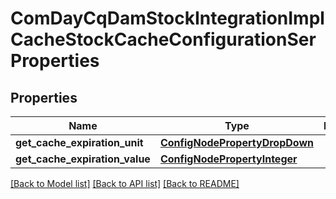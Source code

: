 # ComDayCqDamStockIntegrationImplCacheStockCacheConfigurationSerProperties

## Properties
Name | Type | Description | Notes
------------ | ------------- | ------------- | -------------
**get_cache_expiration_unit** | [**ConfigNodePropertyDropDown**](ConfigNodePropertyDropDown.md) |  | [optional] 
**get_cache_expiration_value** | [**ConfigNodePropertyInteger**](ConfigNodePropertyInteger.md) |  | [optional] 

[[Back to Model list]](../README.md#documentation-for-models) [[Back to API list]](../README.md#documentation-for-api-endpoints) [[Back to README]](../README.md)


